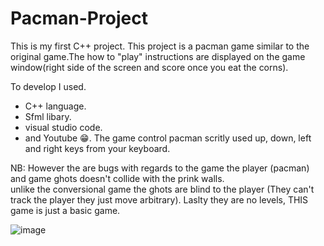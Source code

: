 # Pacman-Project
This is my first C++ project. This project is a pacman game similar to the original game.The how to "play" instructions are displayed on the game window(right side of the screen and score once you eat the corns). 

To develop I used. 
   - C++ language.
   - Sfml libary.
   - visual studio code.
   - and Youtube 😁.
The game control pacman scritly used up, down, left and right keys from your keyboard. 

NB: However the are bugs with regards to the game the player (pacman) and game ghots doesn't collide with the prink walls.  
    unlike the conversional game the ghots are blind to the player (They can't track the player they just move arbitrary).
    Laslty they are no levels, THIS game is just a basic game.



![image](https://user-images.githubusercontent.com/78805923/134913350-04e9b4a4-40a8-4d7e-87ef-de59517d68b8.png)



